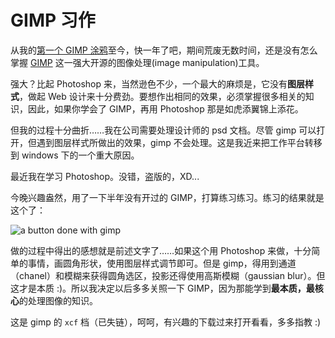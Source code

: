 # GIMP 习作

从我的[第一个 GIMP 涂鸦][0]至今，快一年了吧，期间荒废无数时间，还是没有怎么掌握 [GIMP][1] 这一强大开源的图像处理(image manipulation)工具。

强大？比起 Photoshop 来，当然逊色不少，一个最大的麻烦是，它没有**图层样式**，做起 Web 设计来十分费劲。要想作出相同的效果，必须掌握很多相关的知识，因此，如果你学会了 GIMP，再用 Photoshop 那是如虎添翼锦上添花。

但我的过程十分曲折……我在公司需要处理设计师的 psd 文档。尽管 gimp 可以打开，但遇到图层样式所做出的效果，gimp 不会处理。这是我近来把工作平台转移到 windows 下的一个重大原因。

最近我在学习 Photoshop。没错，盗版的，XD...

今晚兴趣盎然，用了一下半年没有开过的 GIMP，打算练习练习。练习的结果就是这个了：

![a button done with gimp](http://static.flickr.com/54/164885415_9767056aba_o.jpg)

做的过程中得出的感想就是前述文字了……如果这个用 Photoshop 来做，十分简单的事情，画圆角形状，使用图层样式调节即可。但是 gimp，得用到通道（chanel）和模糊来获得圆角选区，投影还得使用高斯模糊（gaussian blur）。但这才是本质 :)。所以我决定以后多多关照一下 GIMP，因为那能学到**最本质，最核心**的处理图像的知识。

这是 gimp 的 `xcf` 档（已失链），呵呵，有兴趣的下载过来打开看看，多多指教 :)

[0]: /posts/2005-07-27-gimping.html
[1]: http://gimp.org
